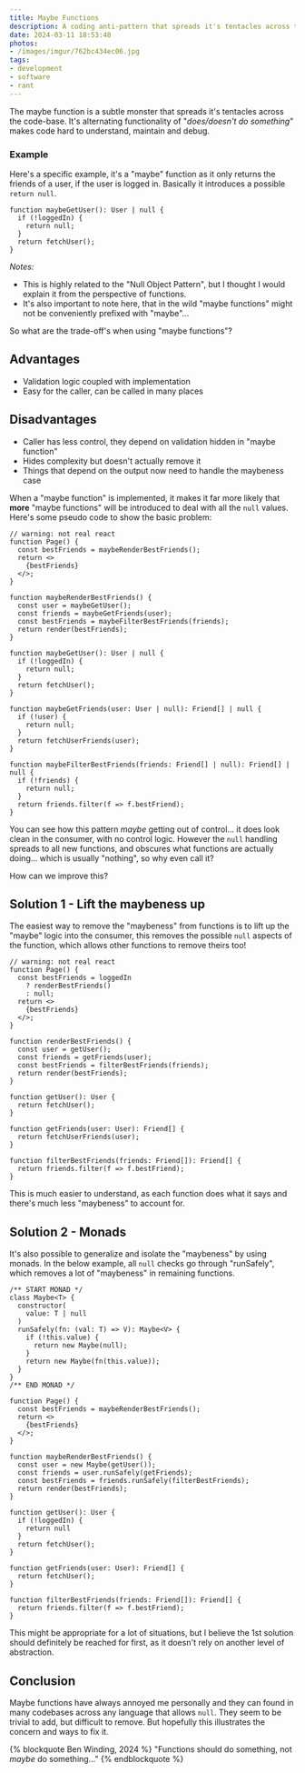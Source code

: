 ```yaml
---
title: Maybe Functions
description: A coding anti-pattern that spreads it's tentacles across the codebase
date: 2024-03-11 18:53:48
photos: 
- /images/imgur/762bc434ec06.jpg
tags:
- development
- software
- rant
---
```


The maybe function is a subtle monster that spreads it's tentacles across the code-base. It's alternating functionality of "_does/doesn't do something_" makes code hard to understand, maintain and debug. 

### Example

Here's a specific example, it's a "maybe" function as it only returns the friends of a user, if the user is logged in. Basically it introduces a possible `return null`.

``` tsx
function maybeGetUser(): User | null {
  if (!loggedIn) {
    return null;
  }
  return fetchUser();
}
```

<!-- more --> 

_Notes:_
- This is highly related to the "Null Object Pattern", but I thought I would explain it from the perspective of functions.
- It's also important to note here, that in the wild "maybe functions" might not be conveniently prefixed with "maybe"...

So what are the trade-off's when using "maybe functions"?

## Advantages
- Validation logic coupled with implementation
- Easy for the caller, can be called in many places

## Disadvantages
- Caller has less control, they depend on validation hidden in "maybe function"
- Hides complexity but doesn't actually remove it
- Things that depend on the output now need to handle the maybeness case

When a "maybe function" is implemented, it makes it far more likely that **more** "maybe functions" will be introduced to deal with all the `null` values. Here's some pseudo code to show the basic problem:

``` tsx
// warning: not real react
function Page() {
  const bestFriends = maybeRenderBestFriends();
  return <>
    {bestFriends}
  </>;
}

function maybeRenderBestFriends() {
  const user = maybeGetUser();
  const friends = maybeGetFriends(user);
  const bestFriends = maybeFilterBestFriends(friends);
  return render(bestFriends);
}

function maybeGetUser(): User | null {
  if (!loggedIn) {
    return null;
  }
  return fetchUser();
}

function maybeGetFriends(user: User | null): Friend[] | null {
  if (!user) {
    return null;
  }
  return fetchUserFriends(user);
}

function maybeFilterBestFriends(friends: Friend[] | null): Friend[] | null {
  if (!friends) {
    return null;
  }
  return friends.filter(f => f.bestFriend);
}
```

You can see how this pattern *maybe* getting out of control... it does look clean in the consumer, with no control logic. However the `null` handling spreads to all new functions, and obscures what functions are actually doing... which is usually "nothing", so why even call it?

How can we improve this?

## Solution 1 - Lift the maybeness up

The easiest way to remove the "maybeness" from functions is to lift up the "maybe" logic into the consumer, this removes the possible `null` aspects of the function, which allows other functions to remove theirs too!

``` tsx
// warning: not real react
function Page() {
  const bestFriends = loggedIn
    ? renderBestFriends()
    : null;
  return <>
    {bestFriends}
  </>;
}

function renderBestFriends() {
  const user = getUser();
  const friends = getFriends(user);
  const bestFriends = filterBestFriends(friends);
  return render(bestFriends);
}

function getUser(): User {
  return fetchUser();
}

function getFriends(user: User): Friend[] {
  return fetchUserFriends(user);
}

function filterBestFriends(friends: Friend[]): Friend[] {
  return friends.filter(f => f.bestFriend);
}
```

This is much easier to understand, as each function does what it says and there's much less "maybeness" to account for.

## Solution 2 - Monads

It's also possible to generalize and isolate the "maybeness" by using monads. In the below example, all `null` checks go through "runSafely", which removes a lot of "maybeness" in remaining functions.

``` tsx
/** START MONAD */
class Maybe<T> {
  constructor(
    value: T | null
  )
  runSafely(fn: (val: T) => V): Maybe<V> {
    if (!this.value) {
      return new Maybe(null);
    }
    return new Maybe(fn(this.value));
  }
}
/** END MONAD */

function Page() {
  const bestFriends = maybeRenderBestFriends();
  return <>
    {bestFriends}
  </>;
}

function maybeRenderBestFriends() {
  const user = new Maybe(getUser());
  const friends = user.runSafely(getFriends);
  const bestFriends = friends.runSafely(filterBestFriends);
  return render(bestFriends);
}

function getUser(): User {
  if (!loggedIn) {
    return null
  }
  return fetchUser();
}

function getFriends(user: User): Friend[] {
  return fetchUser();
}

function filterBestFriends(friends: Friend[]): Friend[] {
  return friends.filter(f => f.bestFriend);
}
```

This might be appropriate for a lot of situations, but I believe the 1st solution should definitely be reached for first, as it doesn't rely on another level of abstraction.

## Conclusion

Maybe functions have always annoyed me personally and they can found in many codebases across any language that allows `null`. They seem to be trivial to add, but difficult to remove. But hopefully this illustrates the concern and ways to fix it.

{% blockquote Ben Winding, 2024 %}
"Functions should do something, not _maybe_ do something..."
{% endblockquote %}

